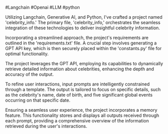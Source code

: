 #Langchain #Openai #LLM #python

Utilizing Langchain, Generative AI, and Python, I've crafted a project named 'celebrity_info.' The primary file, 'celebrity_info,' orchestrates the seamless integration of these technologies to deliver insightful celebrity information.

Incorporating a streamlined approach, the project's requirements are outlined in the 'requirements.txt' file. A crucial step involves generating a GPT API key, which is then securely placed within the 'constants.py' file for optimal functionality.

The project leverages the GPT API, employing its capabilities to dynamically retrieve detailed information about celebrities, enhancing the depth and accuracy of the output.

To refine user interactions, input prompts are intelligently constrained through a template. The output is tailored to focus on specific details, such as the celebrity's name, date of birth, and five significant global events occurring on that specific date.

Ensuring a seamless user experience, the project incorporates a memory feature. This functionality stores and displays all outputs received through each prompt, providing a comprehensive overview of the information retrieved during the user's interactions.
